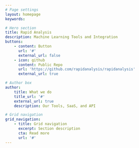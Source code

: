 ```yaml
---
# Page settings
layout: homepage
keywords:

# Hero section
title: Rapid Analysis
description: Machine Learning Tools and Integration
buttons:
    - content: Button
      url: '#'
      external_url: false
    - icon: github
      content: Public Repo
      url: 'https://github.com/rapidanalysis/rapidanalysis'
      external_url: true

# Author box
author:
    title: What we do
    title_url: '#'
    external_url: true
    description: Our Tools, SaaS, and API

# Grid navigation
grid_navigation:
    - title: Grid navigation
      excerpt: Section description
      cta: Read more
      url: '#'
---
```

